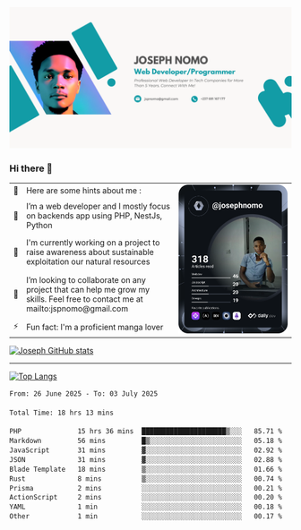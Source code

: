 ![Banner of my profile!](/Joseph_NOMO_NEW.png "Banner")

### Hi there 👋

<!--- | --  | 👋  | Here are some hints about me :                                                                                                 | <td rowspan=6><img src="/devcard.svg" width="400" alt="Joseph NOMO's Dev Card"/></td> |
| --- | --- | ------------------------------------------------------------------------------------------------------------------------------ | ------------------------------------------------------------------------------------- |
| --  | 🔭  | I’m a web developer and I mostly focus on backends app using PHP, NestJs, Python                                               |
| --  | 🦁  | I'm currently working on a project to raise awareness about sustainable exploitation our natural resources                     |
| --  | 👯  | I’m looking to collaborate on any project that can help me grow my skills. Feel free to contact me at mailto:jspnomo@gmail.com |
| --  | ⚡  | Fun fact: I'm a proficient manga lover                                                                                         |
--->

<table>
    <tr>
        <td width="1%">👋</td>
        <td width="55%">Here are some hints about me :</td>
        <td rowspan=6 width="44%"><img src="/devcard.svg" width="400" alt="Joseph NOMO's Dev Card"/></td>
    </tr>
    <tr>
        <td>🔭</td>
        <td>I’m a web developer and I mostly focus on backends app using PHP, NestJs, Python</td>
    </tr>
    <tr>
        <td>🦁</td>
        <td>I'm currently working on a project to raise awareness about sustainable exploitation our natural resources</td>
    </tr>
    <tr>
        <td>👯</td>
        <td>I’m looking to collaborate on any project that can help me grow my skills. Feel free to contact me at mailto:jspnomo@gmail.com</td>
    </tr>
    <tr>
        <td>⚡</td>
        <td>Fun fact: I'm a proficient manga lover</td>
    </tr>

</table>

[![Joseph GitHub stats](https://github-readme-stats-seven-sigma-53.vercel.app/api?username=Jspascal)](https://github.com/Jspascal/github-readme-stats)

---

[![Top Langs](https://github-readme-stats-seven-sigma-53.vercel.app/api/top-langs/?username=Jspascal&layout=compact)](https://github.com/Jspascal/github-readme-stats)

<!--START_SECTION:waka-->

```txt
From: 26 June 2025 - To: 03 July 2025

Total Time: 18 hrs 13 mins

PHP              15 hrs 36 mins  █████████████████████▒░░░   85.71 %
Markdown         56 mins         █▒░░░░░░░░░░░░░░░░░░░░░░░   05.18 %
JavaScript       31 mins         ▓░░░░░░░░░░░░░░░░░░░░░░░░   02.92 %
JSON             31 mins         ▓░░░░░░░░░░░░░░░░░░░░░░░░   02.88 %
Blade Template   18 mins         ▒░░░░░░░░░░░░░░░░░░░░░░░░   01.66 %
Rust             8 mins          ▒░░░░░░░░░░░░░░░░░░░░░░░░   00.74 %
Prisma           2 mins          ░░░░░░░░░░░░░░░░░░░░░░░░░   00.21 %
ActionScript     2 mins          ░░░░░░░░░░░░░░░░░░░░░░░░░   00.20 %
YAML             1 min           ░░░░░░░░░░░░░░░░░░░░░░░░░   00.18 %
Other            1 min           ░░░░░░░░░░░░░░░░░░░░░░░░░   00.17 %
```

<!--END_SECTION:waka-->

